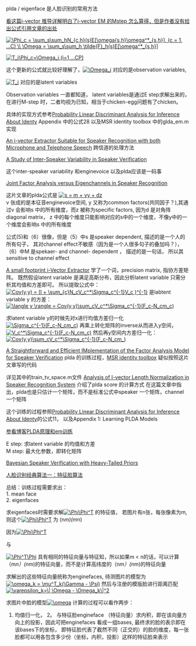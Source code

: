 plda / eigenface 是人脸识别的常用方法

[看这篇i-vector 推导详解明白了i-vector EM 的Mstep 怎么算得，但是作者没有给出公式引用文章的出处](https://blog.csdn.net/weixin_38206214/article/details/81541497)

<a href="https://www.codecogs.com/eqnedit.php?latex=\Phi_c&space;=&space;\sum_s\sum_hN_{c,h}(s)E[\omega{s,h}\omega^*_{s,h}],&space;(c&space;=&space;1,&space;...C)&space;\\&space;\Omega&space;=&space;\sum_s\sum_h&space;\tilde{F}_h(s)E[\omega^*_{s,h}]" target="_blank"><img src="https://latex.codecogs.com/gif.latex?\Phi_c&space;=&space;\sum_s\sum_hN_{c,h}(s)E[\omega{s,h}\omega^*_{s,h}],&space;(c&space;=&space;1,&space;...C)&space;\\&space;\Omega&space;=&space;\sum_s\sum_h&space;\tilde{F}_h(s)E[\omega^*_{s,h}]" title="\Phi_c = \sum_s\sum_hN_{c,h}(s)E[\omega{s,h}\omega^*_{s,h}], (c = 1, ...C) \\ \Omega = \sum_s\sum_h \tilde{F}_h(s)E[\omega^*_{s,h}]" /></a>


<a href="https://www.codecogs.com/eqnedit.php?latex=T_i\Phi_c=\Omega_i,(i=1,...CP)" target="_blank"><img src="https://latex.codecogs.com/gif.latex?T_i\Phi_c=\Omega_i,(i=1,...CP)" title="T_i\Phi_c=\Omega_i,(i=1,...CP)" /></a>

这个更新的公式就比较好理解了，<a href="https://www.codecogs.com/eqnedit.php?latex=\Omega_i" target="_blank"><img src="https://latex.codecogs.com/gif.latex?\Omega_i" title="\Omega_i" /></a> 对应的是observation variables,

<a href="https://www.codecogs.com/eqnedit.php?latex=T_i" target="_blank"><img src="https://latex.codecogs.com/gif.latex?T_i" title="T_i" /></a> 对应的是latent variables

Observation variables 一直都知道， latent variables是通过E step求解出来的，在进行M-step 时，二者均视为已知，相当于chicken-egg问题有了chicken。

具体的实现方式参考[Probability Linear Discriminant Analysis for Inference About Identy](https://wiki.inf.ed.ac.uk/twiki/pub/CSTR/ListenSemester2201112/prince-iccv07-plda.pdf) Appendix 中的公式28 以及MSR identity toolbox 中的glda_em.m实现



[An i-vector Extractor Suitable for Speaker Recognition with both Microphone and Telephone Speech](https://groups.csail.mit.edu/sls/publications/2010/Senoussaoui_Odyssey.pdf)
跨信道的处理方法



[A Study of Inter-Speaker Variability in Speaker Verification](http://citeseerx.ist.psu.edu/viewdoc/download?doi=10.1.1.494.6825&rep=rep1&type=pdf)

这个inter-speaker variability 和enginevoice 以及plda应该是一码事

[Joint Factor Analysis versus Eigenchannels in Speaker Recognition](https://www.crim.ca/perso/patrick.kenny/FASysJ.pdf)

这片文章的plda公式是 <a href="https://www.codecogs.com/eqnedit.php?latex=s&space;=&space;m&space;&plus;&space;vy&space;&plus;&space;dz" target="_blank"><img src="https://latex.codecogs.com/gif.latex?s&space;=&space;m&space;&plus;&space;vy&space;&plus;&space;dz" title="s = m + vy + dz" /></a>   
v 张成的是本征音enginevoice空间, y 又称为common factors(共同因子？),其通过v 会影响s 中的所有维度，而z 被称为specific factors, 因为d 是对角阵diagonal matrix， z 中的每个维度只能影响对应的s中的一个维度，不像y中的一个维度会影响s 中的所有维度

公式(5)和（6）很像，但是（5）中s 是speaker dependent, 描述的是一个人的所有句子， 其对channel effect不敏感（因为是一个人很多句子的叠加吗？），
（6）中M 是spekaer- and channel- dependent ， 描述的是一句话， 所以其sensitive to channel effect


[A small footprint i-Vector Extractor](https://www.crim.ca/perso/patrick.kenny/kenny_odyssey2012.pdf)
学了一个词，precision matrix, 指协方差矩阵。
既然假设latent variable 是满足高斯分布，因此分析latent variable 只需分析其均值和方差即可。
所以提取公式中： <a href="https://www.codecogs.com/eqnedit.php?latex=Cov(y,y)&space;=&space;(I&space;&plus;&space;\sum_{c}N_cV_c^*\Sigma_c^{-1}V_c&space;)^{-1}" target="_blank"><img src="https://latex.codecogs.com/gif.latex?Cov(y,y)&space;=&space;(I&space;&plus;&space;\sum_{c}N_cV_c^*\Sigma_c^{-1}V_c&space;)^{-1}" title="Cov(y,y) = (I + \sum_{c}N_cV_c^*\Sigma_c^{-1}V_c )^{-1}" /></a>
是labtent variable y 的方差：
<a href="https://www.codecogs.com/eqnedit.php?latex=\langle&space;y&space;\rangle&space;=&space;Cov(y,y)\sum_cV_c^*\Sigma_c^{-1}(F_c-N_cm_c)" target="_blank"><img src="https://latex.codecogs.com/gif.latex?\langle&space;y&space;\rangle&space;=&space;Cov(y,y)\sum_cV_c^*\Sigma_c^{-1}(F_c-N_cm_c)" title="\langle y \rangle = Cov(y,y)\sum_cV_c^*\Sigma_c^{-1}(F_c-N_cm_c)" /></a>

求latent variable y的时候先对x进行均值方差归一化
<a href="https://www.codecogs.com/eqnedit.php?latex=\Sigma_c^{-1}(F_c-N_cm_c)" target="_blank"><img src="https://latex.codecogs.com/gif.latex?\Sigma_c^{-1}(F_c-N_cm_c)" title="\Sigma_c^{-1}(F_c-N_cm_c)" /></a>
再乘上转化矩阵的inverse从而进入y空间，
<a href="https://www.codecogs.com/eqnedit.php?latex=V_c^*\Sigma_c^{-1}(F_c-N_cm_c)" target="_blank"><img src="https://latex.codecogs.com/gif.latex?V_c^*\Sigma_c^{-1}(F_c-N_cm_c)" title="V_c^*\Sigma_c^{-1}(F_c-N_cm_c)" /></a>
然后再y空间内方差归一化：
<a href="https://www.codecogs.com/eqnedit.php?latex=Cov(y,y)\sum_cV_c^*\Sigma_c^{-1}(F_c-N_cm_)" target="_blank"><img src="https://latex.codecogs.com/gif.latex?Cov(y,y)\sum_cV_c^*\Sigma_c^{-1}(F_c-N_cm_)" title="Cov(y,y)\sum_cV_c^*\Sigma_c^{-1}(F_c-N_cm_)" /></a>


[A Straightforward and Efficient IMplementation of the Factor Analysis Model for Speaker Verification](https://alize.univ-avignon.fr/doc/publis/07_Interspeech_Matrouf.pdf)
plda 的训练过程，[MSR identity toolbox](https://www.microsoft.com/en-us/research/wp-content/uploads/2013/09/MSR-Identity-Toolbox-v1_1.pdf) 疑似按照这片文章写的代码
 
详见其中的train_tv_space.m文件
[Analysis of I-vector Length Normalization in Speaker Recognition System](https://pdfs.semanticscholar.org/1323/72db185b502e58765104c1465985fcab053a.pdf)
介绍了plda score 的计算方式
在这篇文章中指出，plda也是只估计一个矩阵，而不是标准公式中speaker 一个矩阵，channel 一个矩阵

这个训练的过程参照[Probability Linear Discriminant Analysis for Inference About Identy](https://wiki.inf.ed.ac.uk/twiki/pub/CSTR/ListenSemester2201112/prince-iccv07-plda.pdf)的公式11，
以及Appendix 1: Learning PLDA Models

[参看博客PLDA原理和em训练](https://blog.csdn.net/robingao1994/article/details/81905558)

E step: 求latent variable 的均值和方差  
M step: 最大化参数，即转化矩阵


[Bayesian Speaker Verification with Heavy-Tailed Priors](https://www.crim.ca/perso/patrick.kenny/kenny_Odyssey2010.pdf)

[人脸识别经典算法一：特征脸算法](https://blog.csdn.net/smartempire/article/details/21406005)

总结：训练过程需要求出：  
        1. mean face  
        2. eigenfaces

求eigenfaces时需要求解<a href="https://www.codecogs.com/eqnedit.php?latex=\Phi\Phi^T" target="_blank"><img src="https://latex.codecogs.com/gif.latex?\Phi\Phi^T" title="\Phi\Phi^T" /></a> 的特征值， 若图片有n张，每张像素为m, 则这个<a href="https://www.codecogs.com/eqnedit.php?latex=\Phi\Phi^T" target="_blank"><img src="https://latex.codecogs.com/gif.latex?\Phi\Phi^T" title="\Phi\Phi^T" /></a> 为 (n*m)(m*n)

因为<a href="https://www.codecogs.com/eqnedit.php?latex=\Phi\Phi^T" target="_blank"><img src="https://latex.codecogs.com/gif.latex?\Phi\Phi^T" title="\Phi\Phi^T" /></a> 

与

<a href="https://www.codecogs.com/eqnedit.php?latex=\Phi^T\Phi" target="_blank"><img src="https://latex.codecogs.com/gif.latex?\Phi^T\Phi" title="\Phi^T\Phi" /></a> 
具有相同的特征向量与特征知，所以如果m < n的话，可以计算（m*n）(n*m)的特征向量，而不是计算高纬度的（n*m）(n*m)的特征向量

求解出的这些特征向量统称为enginefaces, 
待测图片的模型为<a href="https://www.codecogs.com/eqnedit.php?latex=\omega_k&space;=&space;\mu^T_k(\Gamma&space;-&space;\Psi)" target="_blank"><img src="https://latex.codecogs.com/gif.latex?\omega_k&space;=&space;\mu^T_k(\Gamma&space;-&space;\Psi)" title="\omega_k = \mu^T_k(\Gamma - \Psi)" /></a>
 然后与注册的模版脸进行距离匹配 <a href="https://www.codecogs.com/eqnedit.php?latex=\varepsilon_k=\|&space;\Omega&space;-&space;\Omega_k\|^2" target="_blank"><img src="https://latex.codecogs.com/gif.latex?\varepsilon_k=\|&space;\Omega&space;-&space;\Omega_k\|^2" title="\varepsilon_k=\| \Omega - \Omega_k\|^2" /></a>
 
 求图片中脸的模型<a href="https://www.codecogs.com/eqnedit.php?latex=\omega" target="_blank"><img src="https://latex.codecogs.com/gif.latex?\omega" title="\omega" /></a> 计算的过程可以看作两步：
 1. 均值归一化，
 2。 与特征脸engineface （特征向量）求内积，即在该向量方向上的投影，因此可把enginefaces 看成一组bases, 最终求的脸的表示即在该bases下的坐标， 即特征脸代表了截然不同（正交的）的脸的维度，每一张脸都可以用各包含多少份（坐标，内积，投影）这样的特征脸来表示
 
 